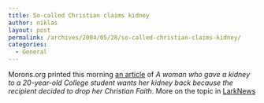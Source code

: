 ```yaml
---
title: So-called Christian claims kidney
author: niklas
layout: post
permalink: /archives/2004/05/28/so-called-christian-claims-kidney/
categories:
  - General
---
```

Morons.org printed this morning [an article][1] of *A woman who gave a kidney to a 20-year-old College student wants her kidney back because the recipient decided to drop her Christian Faith*. More on the topic in <a href="http://www.larknews.com/may_2004/secondary.php?page=2" class="broken_link">LarkNews</a>

 [1]: http://web.morons.org/article.jsp?sectionid=4&id=5074